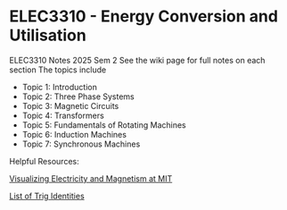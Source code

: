 # ELEC3310 - Energy Conversion and Utilisation  
ELEC3310 Notes 2025 Sem 2
See the wiki page for full notes on each section
The topics include
- Topic 1: Introduction
- Topic 2: Three Phase Systems
- Topic 3: Magnetic Circuits
- Topic 4: Transformers
- Topic 5: Fundamentals of Rotating Machines
- Topic 6: Induction Machines
- Topic 7: Synchronous Machines


Helpful Resources:

[Visualizing Electricity and Magnetism at MIT](https://web.mit.edu/8.02t/www/802TEAL3D/teal_tour.htm)

[List of Trig Identities](https://en.wikipedia.org/wiki/List_of_trigonometric_identities)
